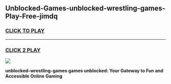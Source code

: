
## Unblocked-Games-unblocked-wrestling-games-Play-Free-jimdq
<h3>
<a href="https://premium76.site?title=unblocked-wrestling-games&ref=18A">CLICK TO PLAY</a></h3>
<hr>

<h3>
<a href="https://premium76.site?title=unblocked-wrestling-games&ref=18A">CLICK 2 PLAY</a>
  
</h3>

<a href="https://premium76.site?title=unblocked-wrestling-games&ref=18A"><img src="https://clearcache.store/games.png"></a>


**unblocked-wrestling-games games unblocked: Your Gateway to Fun and Accessible Online Gaming**
